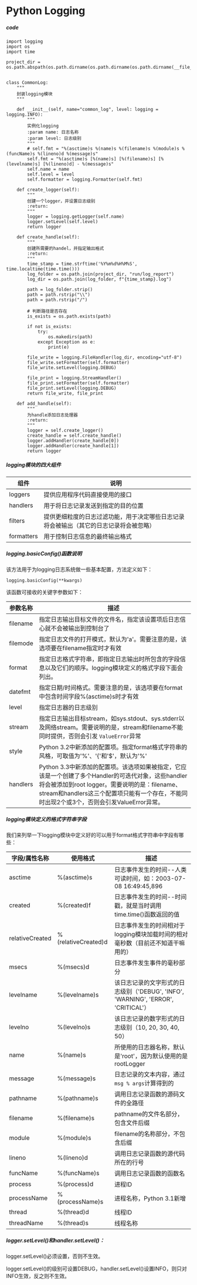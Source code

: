 # Python Logging


##### code

```
import logging
import os
import time

project_dir = os.path.abspath(os.path.dirname(os.path.dirname(os.path.dirname(__file__))))


class CommonLog:
    """
    封装logging模块
    """

    def __init__(self, name="common_log", level: logging = logging.INFO):
        """
        实例化logging
        :param name: 日志名称
        :param level: 日志级别
        """
        # self.fmt = "%(asctime)s %(name)s %(filename)s %(module)s %(funcName)s %(lineno)d %(message)s"
        self.fmt = "%(asctime)s [%(name)s] [%(filename)s] [%(levelname)s] [%(lineno)d] - %(message)s"
        self.name = name
        self.level = level
        self.formatter = logging.Formatter(self.fmt)

    def create_logger(self):
        """
        创建一个logger，并设置日志级别
        :return:
        """
        logger = logging.getLogger(self.name)
        logger.setLevel(self.level)
        return logger

    def create_handle(self):
        """
        创建所需要的handel，并指定输出格式
        :return:
        """
        time_stamp = time.strftime('%Y%m%d%H%M%S', time.localtime(time.time()))
        log_folder = os.path.join(project_dir, "run/log_report")
        log_dir = os.path.join(log_folder, f"{time_stamp}.log")

        path = log_folder.strip()
        path = path.rstrip("\\")
        path = path.rstrip("/")

        # 判断路径是否存在
        is_exists = os.path.exists(path)

        if not is_exists:
            try:
                os.makedirs(path)
            except Exception as e:
                print(e)

        file_write = logging.FileHandler(log_dir, encoding="utf-8")
        file_write.setFormatter(self.formatter)
        file_write.setLevel(logging.DEBUG)

        file_print = logging.StreamHandler()
        file_print.setFormatter(self.formatter)
        file_print.setLevel(logging.DEBUG)
        return file_write, file_print

    def add_handle(self):
        """
        为handle添加日志处理器
        :return:
        """
        logger = self.create_logger()
        create_handle = self.create_handle()
        logger.addHandler(create_handle[0])
        logger.addHandler(create_handle[1])
        return logger
```

##### logging模块的四大组件

| 组件       | 说明                                                         |
| ---------- | ------------------------------------------------------------ |
| loggers    | 提供应用程序代码直接使用的接口                               |
| handlers   | 用于将日志记录发送到指定的目的位置                           |
| filters    | 提供更细粒度的日志过滤功能，用于决定哪些日志记录将会被输出（其它的日志记录将会被忽略） |
| formatters | 用于控制日志信息的最终输出格式                               |

##### logging.basicConfig()函数说明

该方法用于为logging日志系统做一些基本配置，方法定义如下：

```
logging.basicConfig(**kwargs)
```

该函数可接收的关键字参数如下：

| 参数名称 | 描述                                                         |
| -------- | ------------------------------------------------------------ |
| filename | 指定日志输出目标文件的文件名，指定该设置项后日志信心就不会被输出到控制台了 |
| filemode | 指定日志文件的打开模式，默认为'a'。需要注意的是，该选项要在filename指定时才有效 |
| format   | 指定日志格式字符串，即指定日志输出时所包含的字段信息以及它们的顺序。logging模块定义的格式字段下面会列出。 |
| datefmt  | 指定日期/时间格式。需要注意的是，该选项要在format中包含时间字段%(asctime)s时才有效 |
| level    | 指定日志器的日志级别                                         |
| stream   | 指定日志输出目标stream，如sys.stdout、sys.stderr以及网络stream。需要说明的是，stream和filename不能同时提供，否则会引发 `ValueError`异常 |
| style    | Python 3.2中新添加的配置项。指定format格式字符串的风格，可取值为'%'、'{'和'$'，默认为'%' |
| handlers | Python 3.3中新添加的配置项。该选项如果被指定，它应该是一个创建了多个Handler的可迭代对象，这些handler将会被添加到root logger。需要说明的是：filename、stream和handlers这三个配置项只能有一个存在，不能同时出现2个或3个，否则会引发ValueError异常。 |

##### logging模块定义的格式字符串字段

我们来列举一下logging模块中定义好的可以用于format格式字符串中字段有哪些：

| 字段/属性名称   | 使用格式            | 描述                                                         |
| --------------- | ------------------- | ------------------------------------------------------------ |
| asctime         | %(asctime)s         | 日志事件发生的时间--人类可读时间，如：2003-07-08 16:49:45,896 |
| created         | %(created)f         | 日志事件发生的时间--时间戳，就是当时调用time.time()函数返回的值 |
| relativeCreated | %(relativeCreated)d | 日志事件发生的时间相对于logging模块加载时间的相对毫秒数（目前还不知道干嘛用的） |
| msecs           | %(msecs)d           | 日志事件发生事件的毫秒部分                                   |
| levelname       | %(levelname)s       | 该日志记录的文字形式的日志级别（'DEBUG', 'INFO', 'WARNING', 'ERROR', 'CRITICAL'） |
| levelno         | %(levelno)s         | 该日志记录的数字形式的日志级别（10, 20, 30, 40, 50）         |
| name            | %(name)s            | 所使用的日志器名称，默认是'root'，因为默认使用的是 rootLogger |
| message         | %(message)s         | 日志记录的文本内容，通过 `msg % args`计算得到的              |
| pathname        | %(pathname)s        | 调用日志记录函数的源码文件的全路径                           |
| filename        | %(filename)s        | pathname的文件名部分，包含文件后缀                           |
| module          | %(module)s          | filename的名称部分，不包含后缀                               |
| lineno          | %(lineno)d          | 调用日志记录函数的源代码所在的行号                           |
| funcName        | %(funcName)s        | 调用日志记录函数的函数名                                     |
| process         | %(process)d         | 进程ID                                                       |
| processName     | %(processName)s     | 进程名称，Python 3.1新增                                     |
| thread          | %(thread)d          | 线程ID                                                       |
| threadName      | %(thread)s          | 线程名称                                                     |

##### logger.setLevel()和handler.setLevel()：

logger.setLevel()必须设置，否则不生效。

logger.setLevel()的级别可设置DEBUG，handler.setLevel()设置INFO，则只对INFO生效，反之则不生效。


